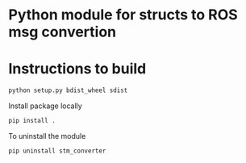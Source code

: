 # Python module for structs to ROS msg convertion



# Instructions to build 

```sh
python setup.py bdist_wheel sdist
```
Install package locally

```sh
pip install .
```
To uninstall the module

```sh
pip uninstall stm_converter
```